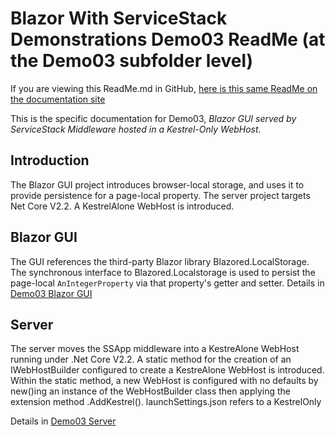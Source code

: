 # Blazor With ServiceStack Demonstrations Demo03 ReadMe (at the Demo03 subfolder level)
If you are viewing this ReadMe.md in GitHub, [here is this same ReadMe on the documentation site](ReadMe.html)

This is the specific documentation for Demo03, *Blazor GUI served by ServiceStack Middleware hosted in a Kestrel-Only WebHost*.

## Introduction
The Blazor GUI project introduces browser-local storage, and uses it to provide persistence for a page-local property.
The server project targets Net Core V2.2. A KestrelAlone WebHost is introduced.

## Blazor GUI
The GUI references the third-party Blazor library Blazored.LocalStorage.
The synchronous interface to Blazored.Localstorage is used to persist the page-local `AnIntegerProperty` via that property's getter and setter.
Details in [Demo03 Blazor GUI](GUI/ReadMe.html)

## Server
The server moves the SSApp middleware into a KestreAlone WebHost running under .Net Core V2.2.
A static method for the creation of an IWebHostBuilder configured to create a KestreAlone WebHost is introduced.
Within the static method,  a new WebHost is configured with no defaults by new()ing an instance of the WebHostBuilder class then applying the extension method .AddKestrel().
launchSettings.json refers to a KestrelOnly 

Details in [Demo03 Server](Server/ReadMe.html)

